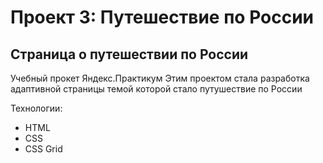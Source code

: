 # Проект 3: Путешествие по России

## Страница о путешествии по России

Учебный прокет Яндекс.Практикум
Этим проектом стала разработка адаптивной страницы темой которой стало путушествие по России

Технологии:

- HTML
- CSS
- CSS Grid
